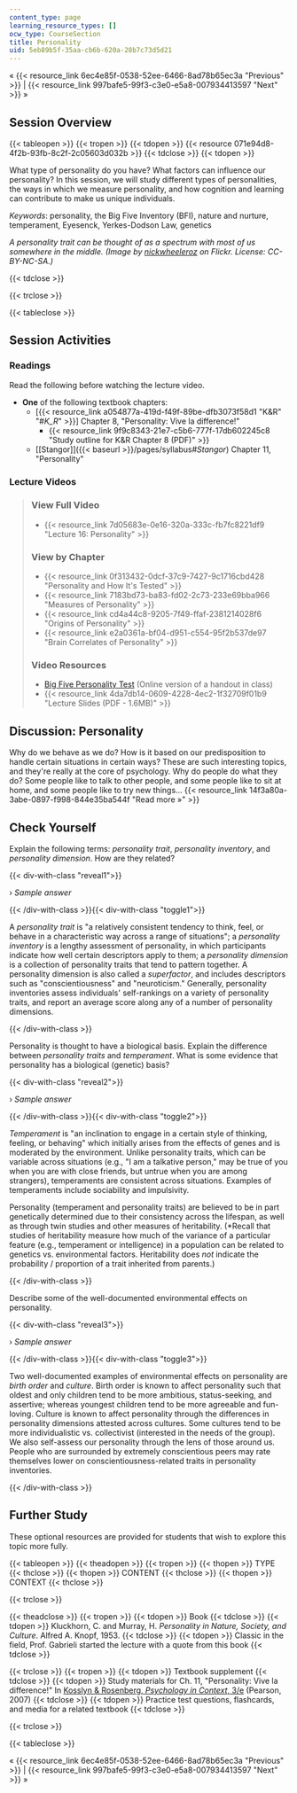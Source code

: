 ```yaml
---
content_type: page
learning_resource_types: []
ocw_type: CourseSection
title: Personality
uid: 5eb89b5f-35aa-cb6b-620a-28b7c73d5d21
---
```


« {{< resource_link 6ec4e85f-0538-52ee-6466-8ad78b65ec3a "Previous" >}} | {{< resource_link 997bafe5-99f3-c3e0-e5a8-007934413597 "Next" >}} »

Session Overview
----------------

{{< tableopen >}}
{{< tropen >}}
{{< tdopen >}}
{{< resource 071e94d8-4f2b-93fb-8c2f-2c05603d032b >}}
{{< tdclose >}}
{{< tdopen >}}


What type of personality do you have? What factors can influence our personality? In this session, we will study different types of personalities, the ways in which we measure personality, and how cognition and learning can contribute to make us unique individuals. 

_Keywords_: personality, the Big Five Inventory (BFI), nature and nurture, temperament, Eyesenck, Yerkes-Dodson Law, genetics

_A personality trait can be thought of as a spectrum with most of us somewhere in the middle. (Image by [nickwheeleroz](http://www.flickr.com/photos/nickwheeleroz/) on Flickr. License: CC-BY-NC-SA.)_


{{< tdclose >}}

{{< trclose >}}

{{< tableclose >}}

Session Activities
------------------

### Readings

Read the following before watching the lecture video.

*   **One** of the following textbook chapters:
    *   \[{{< resource_link a054877a-419d-f49f-89be-dfb3073f58d1 "K&R" "#_K_R_" >}}\] Chapter 8, "Personality: Vive la difference!"
        *   {{< resource_link 9f9c8343-21e7-c5b6-777f-17db602245c8 "Study outline for K&R Chapter 8 (PDF)" >}}
    *   [\[Stangor\]]({{< baseurl >}}/pages/syllabus#_Stangor_) Chapter 11, "Personality"

### Lecture Videos

> ### View Full Video
> 
> *   {{< resource_link 7d05683e-0e16-320a-333c-fb7fc8221df9 "Lecture 16: Personality" >}}
> 
> ### View by Chapter
> 
> *   {{< resource_link 0f313432-0dcf-37c9-7427-9c1716cbd428 "Personality and How It's Tested" >}}
> *   {{< resource_link 7183bd73-ba83-fd02-2c73-233e69bba966 "Measures of Personality" >}}
> *   {{< resource_link cd4a44c8-9205-7f49-ffaf-2381214028f6 "Origins of Personality" >}}
> *   {{< resource_link e2a0361a-bf04-d951-c554-95f2b537de97 "Brain Correlates of Personality" >}}
> 
> ### Video Resources
> 
> *   [Big Five Personality Test](http://www.outofservice.com/bigfive/) (Online version of a handout in class)
> *   {{< resource_link 4da7db14-0609-4228-4ec2-1f32709f01b9 "Lecture Slides (PDF - 1.6MB)" >}}

Discussion: Personality
-----------------------

Why do we behave as we do? How is it based on our predisposition to handle certain situations in certain ways? These are such interesting topics, and they're really at the core of psychology. Why do people do what they do? Some people like to talk to other people, and some people like to sit at home, and some people like to try new things… {{< resource_link 14f3a80a-3abe-0897-f998-844e35ba544f "Read more »" >}}

Check Yourself
--------------

Explain the following terms: _personality trait_, _personality inventory_, and _personality dimension_. How are they related?

{{< div-with-class "reveal1">}}

› _Sample answer_

{{< /div-with-class >}}{{< div-with-class "toggle1">}}

A _personality trait_ is "a relatively consistent tendency to think, feel, or behave in a characteristic way across a range of situations"; a _personality inventory_ is a lengthy assessment of personality, in which participants indicate how well certain descriptors apply to them; a _personality dimension_ is a collection of personality traits that tend to pattern together. A personality dimension is also called a _superfactor_, and includes descriptors such as "conscientiousness" and "neuroticism." Generally, personality inventories assess individuals' self-rankings on a variety of personality traits, and report an average score along any of a number of personality dimensions.

{{< /div-with-class >}}

Personality is thought to have a biological basis. Explain the difference between _personality traits_ and _temperament_. What is some evidence that personality has a biological (genetic) basis?

{{< div-with-class "reveal2">}}

› _Sample answer_

{{< /div-with-class >}}{{< div-with-class "toggle2">}}

_Temperament_ is "an inclination to engage in a certain style of thinking, feeling, or behaving" which initially arises from the effects of genes and is moderated by the environment. Unlike personality traits, which can be variable across situations (e.g., "I am a talkative person," may be true of you when you are with close friends, but untrue when you are among strangers), temperaments are consistent across situations. Examples of temperaments include sociability and impulsivity.

Personality (temperament and personality traits) are believed to be in part genetically determined due to their consistency across the lifespan, as well as through twin studies and other measures of heritability. (\*Recall that studies of heritability measure how much of the variance of a particular feature (e.g., temperament or intelligence) in a population can be related to genetics vs. environmental factors. Heritability does _not_ indicate the probability / proportion of a trait inherited from parents.)

{{< /div-with-class >}}

Describe some of the well-documented environmental effects on personality.

{{< div-with-class "reveal3">}}

› _Sample answer_

{{< /div-with-class >}}{{< div-with-class "toggle3">}}

Two well-documented examples of environmental effects on personality are _birth order_ and _culture_. Birth order is known to affect personality such that oldest and only children tend to be more ambitious, status-seeking, and assertive; whereas youngest children tend to be more agreeable and fun-loving. Culture is known to affect personality through the differences in personality dimensions attested across cultures. Some cultures tend to be more individualistic vs. collectivist (interested in the needs of the group). We also self-assess our personality through the lens of those around us. People who are surrounded by extremely conscientious peers may rate themselves lower on conscientiousness-related traits in personality inventories.

{{< /div-with-class >}}

Further Study
-------------

These optional resources are provided for students that wish to explore this topic more fully.

{{< tableopen >}}
{{< theadopen >}}
{{< tropen >}}
{{< thopen >}}
TYPE
{{< thclose >}}
{{< thopen >}}
CONTENT
{{< thclose >}}
{{< thopen >}}
CONTEXT
{{< thclose >}}

{{< trclose >}}

{{< theadclose >}}
{{< tropen >}}
{{< tdopen >}}
Book
{{< tdclose >}}
{{< tdopen >}}
Kluckhorn, C. and Murray, H. _Personality in Nature, Society, and Culture_. Alfred A. Knopf, 1953.
{{< tdclose >}}
{{< tdopen >}}
Classic in the field, Prof. Gabrieli started the lecture with a quote from this book
{{< tdclose >}}

{{< trclose >}}
{{< tropen >}}
{{< tdopen >}}
Textbook supplement
{{< tdclose >}}
{{< tdopen >}}
Study materials for Ch. 11, "Personality: Vive la difference!" In [Kosslyn & Rosenberg, _Psychology in Context_, 3/e](http://www.pearsonhighered.com/educator/product/Fundamentals-of-Psychology-in-Context/9780205507573.page) (Pearson, 2007)
{{< tdclose >}}
{{< tdopen >}}
Practice test questions, flashcards, and media for a related textbook
{{< tdclose >}}

{{< trclose >}}

{{< tableclose >}}

« {{< resource_link 6ec4e85f-0538-52ee-6466-8ad78b65ec3a "Previous" >}} | {{< resource_link 997bafe5-99f3-c3e0-e5a8-007934413597 "Next" >}} »